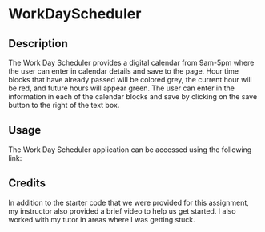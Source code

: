 # WorkDayScheduler

## Description

The Work Day Scheduler provides a digital calendar from 9am-5pm where the user can enter in calendar details and save to the page. Hour time blocks that have already passed will be colored grey, the current hour will be red, and future hours will appear green. The user can enter in the information in each of the calendar blocks and save by clicking on the save button to the right of the text box.

## Usage

The Work Day Scheduler application can be accessed using the following link:

## Credits
In addition to the starter code that we were provided for this assignment, my instructor also provided a brief video to help us get started. I also worked with my tutor in areas where I was getting stuck.

